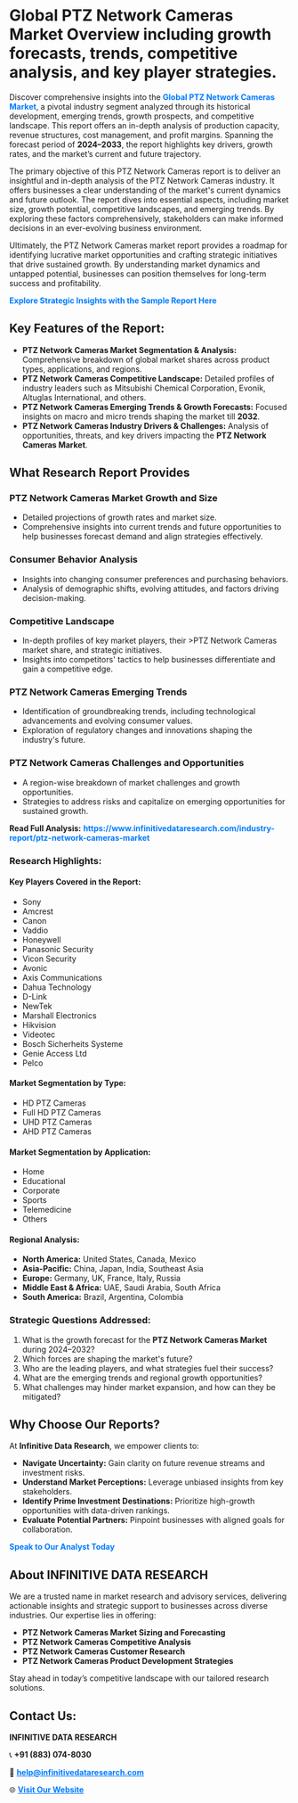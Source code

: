 <h1>Global PTZ Network Cameras Market Overview including growth forecasts, trends, competitive analysis, and key player strategies.</h1>
<p>
Discover comprehensive insights into the 
<a href="https://www.infinitivedataresearch.com/industry-report/ptz-network-cameras-market" rel="dofollow" style="color: #007BFF; text-decoration: none;"><strong>Global PTZ Network Cameras Market</strong></a>, a pivotal industry segment analyzed through its historical development, emerging trends, growth prospects, and competitive landscape. This report offers an in-depth analysis of production capacity, revenue structures, cost management, and profit margins. Spanning the forecast period of <strong>2024–2033</strong>, the report highlights key drivers, growth rates, and the market’s current and future trajectory.
</p>
<p>
The primary objective of this PTZ Network Cameras report is to deliver an insightful and in-depth analysis of the PTZ Network Cameras industry. It offers businesses a clear understanding of the market's current dynamics and future outlook. The report dives into essential aspects, including market size, growth potential, competitive landscapes, and emerging trends. By exploring these factors comprehensively, stakeholders can make informed decisions in an ever-evolving business environment.
</p>
<p>
Ultimately, the PTZ Network Cameras market report provides a roadmap for identifying lucrative market opportunities and crafting strategic initiatives that drive sustained growth. By understanding market dynamics and untapped potential, businesses can position themselves for long-term success and profitability.
</p>
<p>
<a href="https://www.infinitivedataresearch.com/request-sample/reportId=106599" style="color: #007BFF; text-decoration: none;"><strong>Explore Strategic Insights with the Sample Report Here</strong></a>
</p>

<h2>Key Features of the Report:</h2>
<ul>
<li><strong>PTZ Network Cameras Market Segmentation & Analysis:</strong> Comprehensive breakdown of global market shares across product types, applications, and regions.</li>
<li><strong>PTZ Network Cameras Competitive Landscape:</strong> Detailed profiles of industry leaders such as Mitsubishi Chemical Corporation, Evonik, Altuglas International, and others.</li>
<li><strong>PTZ Network Cameras Emerging Trends & Growth Forecasts:</strong> Focused insights on macro and micro trends shaping the market till <strong>2032</strong>.</li>
<li><strong>PTZ Network Cameras Industry Drivers & Challenges:</strong> Analysis of opportunities, threats, and key drivers impacting the <strong>PTZ Network Cameras Market</strong>.</li>
</ul>

<h2>What Research Report Provides</h2>
<h3>PTZ Network Cameras Market Growth and Size</h3>
<ul>
<li>Detailed projections of growth rates and market size.</li>
<li>Comprehensive insights into current trends and future opportunities to help businesses forecast demand and align strategies effectively.</li>
</ul>

<h3>Consumer Behavior Analysis</h3>
<ul>
<li>Insights into changing consumer preferences and purchasing behaviors.</li>
<li>Analysis of demographic shifts, evolving attitudes, and factors driving decision-making.</li>
</ul>

<h3>Competitive Landscape</h3>
<ul>
<li>In-depth profiles of key market players, their >PTZ Network Cameras market share, and strategic initiatives.</li>
<li>Insights into competitors' tactics to help businesses differentiate and gain a competitive edge.</li>
</ul>

<h3>PTZ Network Cameras Emerging Trends</h3>
<ul>
<li>Identification of groundbreaking trends, including technological advancements and evolving consumer values.</li>
<li>Exploration of regulatory changes and innovations shaping the industry's future.</li>
</ul>

<h3>PTZ Network Cameras Challenges and Opportunities</h3>
<ul>
<li>A region-wise breakdown of market challenges and growth opportunities.</li>
<li>Strategies to address risks and capitalize on emerging opportunities for sustained growth.</li>
</ul>
<p><strong>Read Full Analysis:</strong> <a href="https://www.infinitivedataresearch.com/industry-report/ptz-network-cameras-market" rel="dofollow" style="color: #007BFF; text-decoration: none;"><strong>https://www.infinitivedataresearch.com/industry-report/ptz-network-cameras-market</strong></a></p>
<h3>Research Highlights:</h3>
<h4>Key Players Covered in the Report:</h4>
<ul><li>Sony</li><li>Amcrest</li><li>Canon</li><li>Vaddio</li><li>Honeywell</li><li>Panasonic Security</li><li>Vicon Security</li><li>Avonic</li><li>Axis Communications</li><li>Dahua Technology</li><li>D-Link</li><li>NewTek</li><li>Marshall Electronics</li><li>Hikvision</li><li>Videotec</li><li>Bosch Sicherheits Systeme</li><li>Genie Access Ltd</li><li>Pelco</li></ul>
<h4>Market Segmentation by Type:</h4>
<ul><li>HD PTZ Cameras</li><li>Full HD PTZ Cameras</li><li>UHD PTZ Cameras</li><li>AHD PTZ Cameras</li></ul>
<h4>Market Segmentation by Application:</h4>
<ul><li>Home</li><li>Educational</li><li>Corporate</li><li>Sports</li><li>Telemedicine</li><li>Others</li></ul>

<h4>Regional Analysis:</h4>
<ul>
<li><strong>North America:</strong> United States, Canada, Mexico</li>
<li><strong>Asia-Pacific:</strong> China, Japan, India, Southeast Asia</li>
<li><strong>Europe:</strong> Germany, UK, France, Italy, Russia</li>
<li><strong>Middle East & Africa:</strong> UAE, Saudi Arabia, South Africa</li>
<li><strong>South America:</strong> Brazil, Argentina, Colombia</li>
</ul>

<h3>Strategic Questions Addressed:</h3>
<ol>
<li>What is the growth forecast for the <strong>PTZ Network Cameras Market</strong> during 2024–2032?</li>
<li>Which forces are shaping the market's future?</li>
<li>Who are the leading players, and what strategies fuel their success?</li>
<li>What are the emerging trends and regional growth opportunities?</li>
<li>What challenges may hinder market expansion, and how can they be mitigated?</li>
</ol>

<h2>Why Choose Our Reports?</h2>
<p>At <strong>Infinitive Data Research</strong>, we empower clients to:</p>
<ul>
<li><strong>Navigate Uncertainty:</strong> Gain clarity on future revenue streams and investment risks.</li>
<li><strong>Understand Market Perceptions:</strong> Leverage unbiased insights from key stakeholders.</li>
<li><strong>Identify Prime Investment Destinations:</strong> Prioritize high-growth opportunities with data-driven rankings.</li>
<li><strong>Evaluate Potential Partners:</strong> Pinpoint businesses with aligned goals for collaboration.</li>
</ul>
<p><a href="https://www.infinitivedataresearch.com/industry-report/ptz-network-cameras-market" rel="dofollow" style="color: #007BFF; text-decoration: none;"><strong>Speak to Our Analyst Today</strong></a></p>

<h2>About INFINITIVE DATA RESEARCH</h2>
<p>We are a trusted name in market research and advisory services, delivering actionable insights and strategic support to businesses across diverse industries. Our expertise lies in offering:</p>
<ul>
<li><strong>PTZ Network Cameras Market Sizing and Forecasting</strong></li>
<li><strong>PTZ Network Cameras Competitive Analysis</strong></li>
<li><strong>PTZ Network Cameras Customer Research</strong></li>
<li><strong>PTZ Network Cameras Product Development Strategies</strong></li>
</ul>
<p>Stay ahead in today’s competitive landscape with our tailored research solutions.</p>

<h2>Contact Us:</h2>
<p><strong>INFINITIVE DATA RESEARCH</strong></p>
<p>📞 <strong>+91 (883) 074-8030</strong></p>
<p>📧 <strong><a href="mailto:help@infinitivedataresearch.com" style="color: #007BFF;">help@infinitivedataresearch.com</a></strong></p>
<p>🌐 <strong><a href="https://www.infinitivedataresearch.com" rel="dofollow" style="color: #007BFF;">Visit Our Website</a></strong></p>